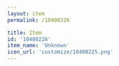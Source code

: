 ```yaml
---
layout: item
permalink: /10400226

title: Item
id: '10400226'
item_name: 'Unknown'
icon_url: 'customize/10400225.png'
---
```

